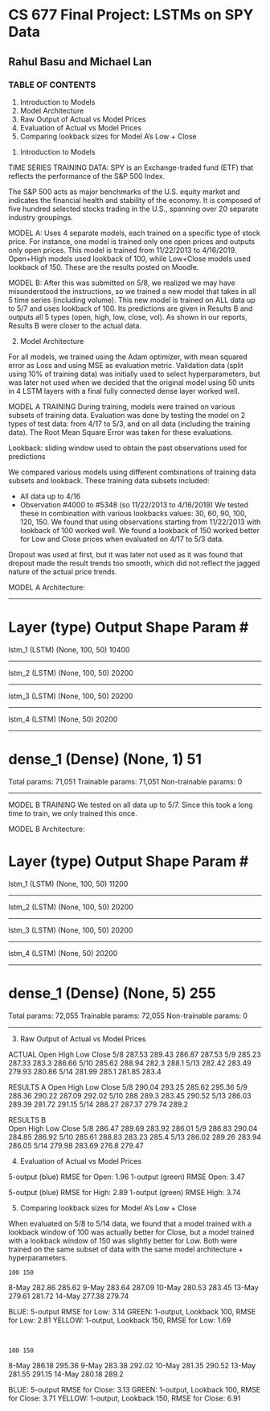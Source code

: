 # CS 677 Final Project: LSTMs on SPY Data

## Rahul Basu and Michael Lan


### TABLE OF CONTENTS
1.	Introduction to Models
2.	Model Architecture
3.	Raw Output of Actual vs Model Prices
4.	Evaluation of Actual vs Model Prices
5.	Comparing lookback sizes for Model A’s Low + Close 


1) Introduction to Models

TIME SERIES TRAINING DATA:
SPY is an Exchange-traded fund (ETF) that reflects the performance of the S&P 500 Index. 

The S&P 500 acts as major benchmarks of the U.S. equity market and indicates the financial health and stability of the economy. It is composed of five hundred selected stocks trading in the U.S., spanning over 20 separate industry groupings.

MODEL A:
Uses 4 separate models, each trained on a specific type of stock price. For instance, one model is trained only one open prices and outputs only open prices. This model is trained from 11/22/2013 to 4/16/2019. Open+High models used lookback of 100, while Low+Close models used lookback of 150. These are the results posted on Moodle. 

MODEL B:
After this was submitted on 5/8, we realized we may have misunderstood the instructions, so we trained a new model that takes in all 5 time series (including volume). This new model is trained on ALL data up to 5/7 and uses lookback of 100. Its predictions are given in Results B and outputs all 5 types (open, high, low, close, vol). As shown in our reports, Results B were closer to the actual data.

2) Model Architecture

For all models, we trained using the Adam optimizer, with mean squared error as Loss and using MSE as evaluation metric. Validation data (split using 10% of training data) was initially used to select hyperparameters, but was later not used when we decided that the original model using 50 units in 4 LSTM layers with a final fully connected dense layer worked well. 

MODEL A TRAINING
During training, models were trained on various subsets of training data. Evaluation was done by testing the model on 2 types of test data: from 4/17 to 5/3, and on all data (including the training data). The Root Mean Square Error was taken for these evaluations.

Lookback: sliding window used to obtain the past observations used for predictions

We compared various models using different combinations of training data subsets and lookback. These training data subsets included:
-	All data up to 4/16
-	Observation #4000 to #5348  (so 11/22/2013 to 4/16/2019)
We tested these in combination with various lookbacks values: 30, 60, 90, 100, 120, 150.
We found that using observations starting from 11/22/2013 with lookback of 100 worked well. We found a lookback of 150 worked better for Low and Close prices when evaluated on 4/17 to 5/3 data.

Dropout was used at first, but it was later not used as it was found that dropout made the result trends too smooth, which did not reflect the jagged nature of the actual price trends. 

MODEL A Architecture:
_________________________________________________________________
Layer (type)                 Output Shape              Param #   
=================================================================
lstm_1 (LSTM)                (None, 100, 50)           10400     
_________________________________________________________________
lstm_2 (LSTM)                (None, 100, 50)           20200     
_________________________________________________________________
lstm_3 (LSTM)                (None, 100, 50)           20200     
_________________________________________________________________
lstm_4 (LSTM)                (None, 50)                20200     
_________________________________________________________________
dense_1 (Dense)              (None, 1)                 51        
=================================================================
Total params: 71,051
Trainable params: 71,051
Non-trainable params: 0
_________________________________________________________________



MODEL B TRAINING
We tested on all data up to 5/7. Since this took a long time to train, we only trained this once.

MODEL B Architecture:

Layer (type)                 Output Shape              Param #   
=================================================================
lstm_1 (LSTM)                (None, 100, 50)           11200     
_________________________________________________________________
lstm_2 (LSTM)                (None, 100, 50)           20200     
_________________________________________________________________
lstm_3 (LSTM)                (None, 100, 50)           20200     
_________________________________________________________________
lstm_4 (LSTM)                (None, 50)                20200     
_________________________________________________________________
dense_1 (Dense)              (None, 5)                 255       
=================================================================
Total params: 72,055
Trainable params: 72,055
Non-trainable params: 0
_________________________________________________________________


3) Raw Output of Actual vs Model Prices


ACTUAL
	Open	High	Low	Close
5/8	287.53	289.43	286.87	287.53
5/9	285.23	287.33	283.3	286.66
5/10	285.62	288.94	282.3	288.1
5/13	282.42	283.49	279.93	280.86
5/14	281.99	285.1	281.85	283.4





RESULTS A
	Open	High	Low	Close
5/8	290.04	293.25	285.62	295.36
5/9	288.36	290.22	287.09	292.02
5/10	288	289.3	283.45	290.52
5/13	286.03	289.39	281.72	291.15
5/14	288.27	287.37	279.74	289.2

RESULTS B			
	Open	High	Low	Close
5/8	286.47	289.69	283.92	286.01
5/9	286.83	290.04	284.85	286.92
5/10	285.61	288.83	283.23	285.4
5/13	286.02	289.26	283.94	286.05
5/14	279.98	283.69	276.8	279.47

4) Evaluation of Actual vs Model Prices
 
5-output (blue) RMSE for Open:  1.96
1-output (green) RMSE Open:  3.47
 
5-output (blue) RMSE for High:  2.89
1-output (green) RMSE High:  3.74



5) Comparing lookback sizes for Model A’s Low + Close 

When evaluated on 5/8 to 5/14 data, we found that a model trained with a lookback window of 100 was actually better for Close, but a model trained with a lookback window of 150 was slightly better for Low. Both were trained on the same subset of data with the same model architecture + hyperparameters.
 


	100	150
8-May	282.86	285.62
9-May	283.64	287.09
10-May	280.53	283.45
13-May	279.61	281.72
14-May	277.38	279.74
 
BLUE: 5-output RMSE for Low:  3.14
GREEN: 1-output, Lookback 100, RMSE for Low:  2.81
YELLOW: 1-output, Lookback 150,  RMSE for Low:  1.69

 


	100	150
8-May	286.18	295.36
9-May	283.38	292.02
10-May	281.35	290.52
13-May	281.55	291.15
14-May	280.18	289.2

 
BLUE: 5-output RMSE for Close:  3.13
GREEN: 1-output, Lookback 100, RMSE for Close: 3.71
YELLOW: 1-output, Lookback 150,  RMSE for Close:  6.91
